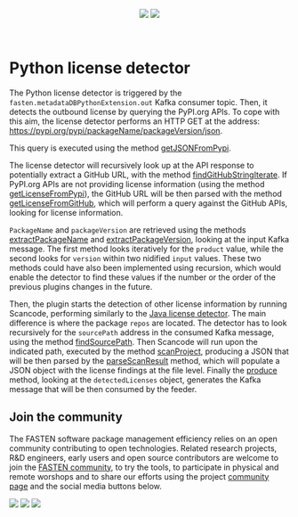 <!--
<p align="center">
    <img src="https://user-images.githubusercontent.com/45048351/91091340-1c578200-e65f-11ea-9c5d-597fbbe4ba41.jpg">
</p>
<br/>
-->
<p align="center">
    <a href="https://github.com/fasten-project/fasten/actions" alt="GitHub Workflow Status">
        <img src="https://img.shields.io/github/workflow/status/fasten-project/fasten/Java%20CI?logo=GitHub%20Actions&logoColor=white&style=for-the-badge" /></a>
    <!-- Here should be a link to Maven repo and version should be pulled from there. -->
    <a href="https://github.com/fasten-project/fasten/" alt="GitHub Workflow Status">
                <img src="https://img.shields.io/maven-central/v/fasten/graph?label=version&logo=Apache%20Maven&style=for-the-badge" /></a>
</p>
<br/>

# Python license detector

The Python license detector is triggered by the `fasten.metadataDBPythonExtension.out` Kafka consumer topic.
Then, it detects the outbound license by querying the PyPI.org APIs. To cope with this aim, the license detector performs an HTTP GET at the address: https://pypi.org/pypi/packageName/packageVersion/json.

This query is executed using the method [getJSONFromPypi](https://github.com/fasten-project/fasten/blob/develop/analyzer/python-license-detector/src/main/java/eu/fasten/analyzer/pythonlicensedetector/PythonLicenseDetectorPlugin.java#L272-L290).

The license detector will recursively look up at the API response to potentially extract a GitHub URL, with the method [findGitHubStringIterate](https://github.com/fasten-project/fasten/blob/develop/analyzer/python-license-detector/src/main/java/eu/fasten/analyzer/pythonlicensedetector/PythonLicenseDetectorPlugin.java#L308-L323). If PyPI.org APIs are not providing license information (using the method [getLicenseFromPypi](https://github.com/fasten-project/fasten/blob/develop/analyzer/python-license-detector/src/main/java/eu/fasten/analyzer/pythonlicensedetector/PythonLicenseDetectorPlugin.java#L293-L305)), the GitHub URL will be then parsed with the method [getLicenseFromGitHub](https://github.com/fasten-project/fasten/blob/develop/analyzer/python-license-detector/src/main/java/eu/fasten/analyzer/pythonlicensedetector/PythonLicenseDetectorPlugin.java#L333-L401), which will perform a query against the GitHub APIs, looking for license information.


`PackageName` and `packageVersion` are retrieved using the methods [extractPackageName](https://github.com/fasten-project/fasten/blob/develop/analyzer/python-license-detector/src/main/java/eu/fasten/analyzer/pythonlicensedetector/PythonLicenseDetectorPlugin.java#L174-L188) and [extractPackageVersion](https://github.com/fasten-project/fasten/blob/develop/analyzer/python-license-detector/src/main/java/eu/fasten/analyzer/pythonlicensedetector/PythonLicenseDetectorPlugin.java#L150-L164), looking at the input Kafka message. The first method looks iteratively for the `product` value, while the second looks for `version` within two nidified `input` values. These two methods could have also been implemented using recursion, which would enable the detector to find these values if the number or the order of the previous plugins changes in the future.

Then, the plugin starts the detection of other license information by running Scancode, performing similarly to the [Java license detector](https://github.com/fasten-project/fasten/tree/develop/analyzer/license-detector). The main difference is where the package `repos` are located. The detector has to look recursively for the `sourcePath` address in the consumed Kafka message, using the method [findSourcePath](https://github.com/fasten-project/fasten/blob/develop/analyzer/python-license-detector/src/main/java/eu/fasten/analyzer/pythonlicensedetector/PythonLicenseDetectorPlugin.java#L410-L424). Then Scancode will run upon the indicated path, executed by the method [scanProject](https://github.com/fasten-project/fasten/blob/develop/analyzer/python-license-detector/src/main/java/eu/fasten/analyzer/pythonlicensedetector/PythonLicenseDetectorPlugin.java#L455-L514), producing a JSON that will be then parsed by the [parseScanResult](https://github.com/fasten-project/fasten/blob/develop/analyzer/python-license-detector/src/main/java/eu/fasten/analyzer/pythonlicensedetector/PythonLicenseDetectorPlugin.java#L524-L553) method, which will populate a JSON object with the license findings at the file level.  Finally the [produce](https://github.com/fasten-project/fasten/blob/develop/analyzer/python-license-detector/src/main/java/eu/fasten/analyzer/pythonlicensedetector/PythonLicenseDetectorPlugin.java#L556-L564) method, looking at the `detectedLicenses` object, generates the Kafka message that will be then consumed by the feeder.



## Join the community

The FASTEN software package management efficiency relies on an open community contributing to open technologies. Related research projects, R&D engineers, early users and open source contributors are welcome to join the [FASTEN community](https://www.fasten-project.eu/view/Main/Community), to try the tools, to participate in physical and remote worshops and to share our efforts using the project [community page](https://www.fasten-project.eu/view/Main/Community) and the social media buttons below.
<p>
    <a href="http://www.twitter.com/FastenProject" alt="Fasten Twitter">
        <img src="https://img.shields.io/badge/%20-Twitter-%231DA1F2?logo=Twitter&style=for-the-badge&logoColor=white" /></a>
    <a href="http://www.slideshare.net/FastenProject" alt="GitHub Workflow Status">
                <img src="https://img.shields.io/badge/%20-SlideShare-%230077B5?logo=slideshare&style=for-the-badge&logoColor=white" /></a>
    <a href="http://www.linkedin.com/groups?gid=12172959" alt="Gitter">
            <img src="https://img.shields.io/badge/%20-LinkedIn-%232867B2?logo=linkedin&style=for-the-badge&logoColor=white" /></a>
</p>
